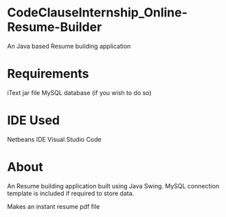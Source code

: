 # CodeClauseInternship_Online-Resume-Builder
An Java based Resume building application

# Requirements
iText jar file
MySQL database (if you wish to do so)

# IDE Used
Netbeans IDE
Visual Studio Code

# About
An Resume building application built using Java Swing.
MySQL connection template is included if required to store data.

Makes an instant resume pdf file 
